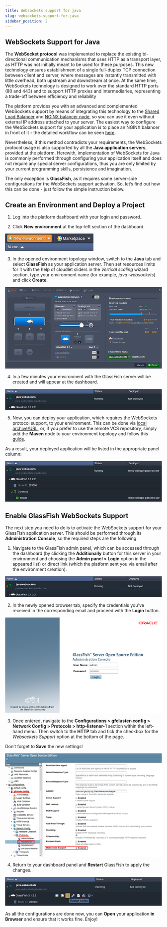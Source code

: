 ```yaml
---
title: Websockets support for java
slug: websockets-support-for-java
sidebar_position: 2
---
```


## WebSockets Support for Java

The **WebSocket protocol** was implemented to replace the existing bi-directional communication mechanisms that uses HTTP as a transport layer, as HTTP was not initially meant to be used for these purposes. This new technology ensures establishment of a single full-duplex TCP connection between client and server, where messages are instantly transmitted with little overhead, both upstream and downstream at once. At the same time, WebSockets technology is designed to work over the standard HTTP ports (80 and 443) and to support HTTP proxies and intermediaries, representing a trade-off between efficiency and reliability

The platform provides you with an advanced and complemented WebSockets support by means of integrating this technology to the [Shared Load Balancer](/docs/ApplicationSetting/External%20Access%20To%20Applications/Shared%20Load%20Balancer) and [NGINX balancer node](/docs/Load%20Balancers/Load%20Balancing), so you can use it even without external IP address attached to your server. The easiest way to configure the WebSockets support for your application is to place an NGINX balancer in front of it - the detailed workflow can be seen [here](/docs/Deployment%20Tools/WebSockets/WebSockets%20Support).

Nevertheless, if this method contradicts your requirements, the WebSockets protocol usage is also supported by all the **Java application servers**, provided at the platform. Herewith, implementation of WebSockets for Java is commonly performed through configuring your application itself and does not require any special server configurations, thus you are only limited by your current programming skills, persistence and imagination.

The only exception is **GlassFish**, as it requires some server-side configurations for the WebSockets support activation. So, let’s find out how this can be done - just follow the simple instruction below.

## Create an Environment and Deploy a Project

1. Log into the platform dashboard with your login and password..

2. Click **New environment** at the top-left section of the dashboard.

<div style={{
    display:'flex',
    justifyContent: 'center',
    margin: '0 0 1rem 0'
}}>

![Locale Dropdown](./img/WebSocketsSupportforJava/new-env.png)

</div>

3. In the opened environment topology window, switch to the **Java** tab and select **GlassFish** as your application server. Then set resources limits for it with the help of cloudlet sliders in the _Vertical scaling_ wizard section, type your environment name (for example, _java-websockets_) and click **Create**.

<div style={{
    display:'flex',
    justifyContent: 'center',
    margin: '0 0 1rem 0'
}}>

![Locale Dropdown](./img/WebSocketsSupportforJava/env-wiz.png)

</div>

4. In a few minutes your environment with the GlassFish server will be created and will appear at the dashboard.

<div style={{
    display:'flex',
    justifyContent: 'center',
    margin: '0 0 1rem 0'
}}>

![Locale Dropdown](./img/WebSocketsSupportforJava/env-created.png)

</div>

5. Now, you can deploy your application, which requires the WebSockets protocol support, to your environment. This can be done via [local archive/URL](/docs/Deployment/Deployment%20Guide), or, if you prefer to use the remote VCS repository, simply add the **Maven** node to your environment topology and follow this [guide](/docs/Java/Build%20Node/Java%20VCS%20Deployment%20with%20Maven).

As a result, your deployed application will be listed in the appropriate panel column:

<div style={{
    display:'flex',
    justifyContent: 'center',
    margin: '0 0 1rem 0'
}}>

![Locale Dropdown](./img/WebSocketsSupportforJava/deployed.png)

</div>

## Enable GlassFish WebSockets Support

The next step you need to do is to activate the WebSockets support for your GlassFish application server. This should be performed through its **Administration Console**, so the required steps are the following:

1. Navigate to the GlassFish admin panel, which can be accessed through the dashboard (by clicking the **Additionally** button for this server in your environment and choosing the **Admin panel > Login** option in the appeared list) or direct link (which the platform sent you via email after the environment creation).

<div style={{
    display:'flex',
    justifyContent: 'center',
    margin: '0 0 1rem 0'
}}>

![Locale Dropdown](./img/WebSocketsSupportforJava/admin-panel.png)

</div>

2. In the newly opened browser tab, specify the credentials you’ve received in the corresponding email and proceed with the **Login** button.

<div style={{
    display:'flex',
    justifyContent: 'center',
    margin: '0 0 1rem 0'
}}>

![Locale Dropdown](./img/WebSocketsSupportforJava/login.png)

</div>

3. Once entered, navigate to the **Configurations > gfcluster-config > Network Config > Protocols > http-listener-1** section within the left-hand menu. Then switch to the **HTTP** tab and tick the checkbox for the _Websockets Support_ option at the bottom of the page.

Don’t forget to **Save** the new settings!

<div style={{
    display:'flex',
    justifyContent: 'center',
    margin: '0 0 1rem 0'
}}>

![Locale Dropdown](./img/WebSocketsSupportforJava/webs-supp.png)

</div>

4. Return to your dashboard panel and **Restart** GlassFish to apply the changes.

<div style={{
    display:'flex',
    justifyContent: 'center',
    margin: '0 0 1rem 0'
}}>

![Locale Dropdown](./img/WebSocketsSupportforJava/restart.png)

</div>

As all the configurations are done now, you can **Open** your application **in Browser** and ensure that it works fine. Enjoy!
